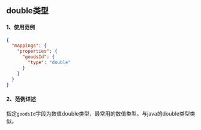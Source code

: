 ## double类型



#### 1、使用范例

```json
{
  "mappings": {
    "properties": {
      "goodsId": {
        "type": "double"
      }
    }
  }
}
```





#### 2、范例详述

指定`goodsId`字段为数值double类型，最常用的数值类型。与java的double类型类似。

